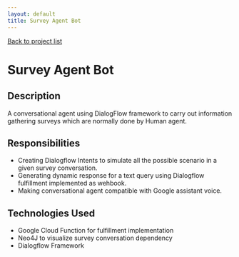 ```yaml
---
layout: default
title: Survey Agent Bot
---
```

[Back to project list](https://skumarlabs.github.io/#what-i-have-developed)
# Survey Agent Bot
## Description
A conversational agent using DialogFlow framework to carry out information gathering surveys which are normally done by Human agent.

## Responsibilities
* Creating Dialogflow Intents to simulate all the possible scenario in a given survey conversation.
* Generating dynamic response for a text query using Dialogflow fulfillment implemented as wehbook.
* Making conversational agent compatible with Google assistant voice.

## Technologies Used
* Google Cloud Function for fulfillment implementation
* Neo4J to visualize survey conversation dependency
* Dialogflow Framework
